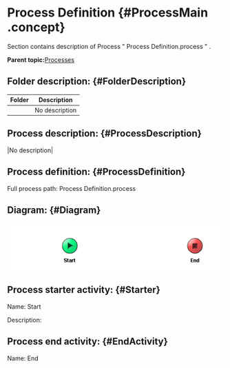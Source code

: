 # Process Definition {#ProcessMain .concept}

Section contains description of Process " Process Definition.process " .

**Parent topic:**[Processes](../../projects/EMS_Play1/common/process.md)

## Folder description: {#FolderDescription}

|Folder|Description|
|------|-----------|
| |No description|

## Process description: {#ProcessDescription}

|No description|

## Process definition: {#ProcessDefinition}

Full process path: Process Definition.process

## Diagram: {#Diagram}

![](Process_Definition.process.png)

## Process starter activity: {#Starter}

Name: Start

Description:

## Process end activity: {#EndActivity}

Name: End

